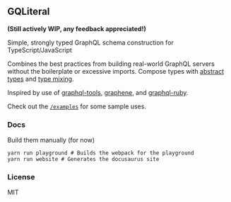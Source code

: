 ## GQLiteral

**(Still actively WIP, any feedback appreciated!)**

Simple, strongly typed GraphQL schema construction for TypeScript/JavaScript

Combines the best practices from building real-world GraphQL servers without the boilerplate or excessive imports. Compose types with [abstract types](#GQLiteralAbstractType) and [type mixing](#Type-combination).

Inspired by use of [graphql-tools](https://github.com/apollographql/graphql-tools), [graphene](https://docs.graphene-python.org/en/latest/), and [graphql-ruby](https://github.com/rmosolgo/graphql-ruby).

Check out the [`/examples`](/examples) for some sample uses.

### Docs

Build them manually (for now)

```
yarn run playground # Builds the webpack for the playground
yarn run website # Generates the docusaurus site
```

### License

MIT
